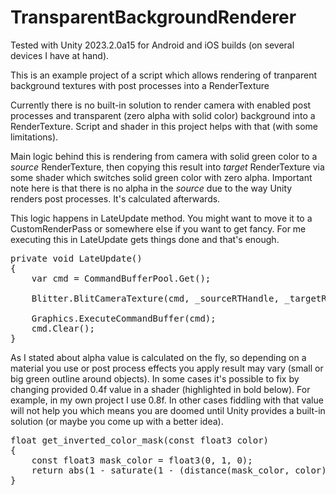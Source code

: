 # TransparentBackgroundRenderer
Tested with Unity 2023.2.0a15 for Android and iOS builds (on several devices I have at hand).

This is an example project of a script which allows rendering of tranparent background textures with post processes into a RenderTexture

Currently there is no built-in solution to render camera with enabled post processes and transparent (zero alpha with solid color) background into a RenderTexture.
Script and shader in this project helps with that (with some limitations).

Main logic behind this is rendering from camera with solid green color to a _source_ RenderTexture, then copying this result into _target_ RenderTexture via some shader which switches solid green color with zero alpha. Important note here is that there is no alpha in the _source_ due to the way Unity renders post processes. It's calculated afterwards.

This logic happens in LateUpdate method. You might want to move it to a CustomRenderPass or somewhere else if you want to get fancy. For me executing this in LateUpdate gets things done and that's enough.
<pre>
private void LateUpdate()
{
    var cmd = CommandBufferPool.Get();

    Blitter.BlitCameraTexture(cmd, _sourceRTHandle, _targetRTHandle, _material, 0);

    Graphics.ExecuteCommandBuffer(cmd);
    cmd.Clear();
}
</pre>
As I stated about alpha value is calculated on the fly, so depending on a material you use or post process effects you apply result may vary (small or big green outline around objects).
In some cases it's possible to fix by changing provided 0.4f value in a shader (highlighted in bold below). For example, in my own project I use 0.8f.
In other cases fiddling with that value will not help you which means you are doomed until Unity provides a built-in solution (or maybe you come up with a better idea).
<pre>
float get_inverted_color_mask(const float3 color)
{
    const float3 mask_color = float3(0, 1, 0);
    return abs(1 - saturate(1 - (distance(mask_color, color) - <b>0.4f</b>) / 1e-5));
}
</pre>
